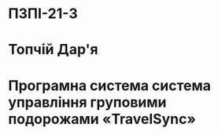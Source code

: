 # ПЗПІ-21-3
# Топчій Дар'я
# Програмна система система управління груповими подорожами «TravelSync»
